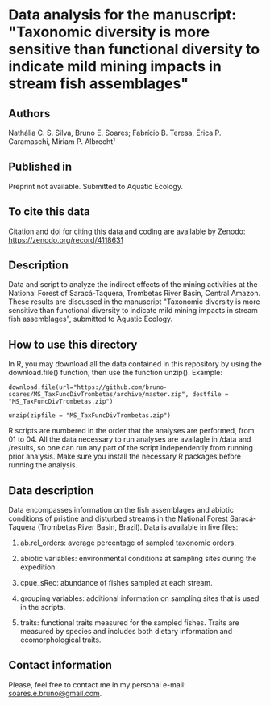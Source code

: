 # Data analysis for the manuscript: "Taxonomic diversity is more sensitive than functional diversity to indicate mild mining impacts in stream fish assemblages"

## Authors
Nathália C. S. Silva, Bruno E. Soares; Fabrício B. Teresa, Érica P. Caramaschi, Miriam P. Albrecht¹

## Published in
Preprint not available. Submitted to Aquatic Ecology.

## To cite this data
Citation and doi for citing this data and coding are available by Zenodo: https://zenodo.org/record/4118631

## Description
Data and script to analyze the indirect effects of the mining activities at the National Forest of Saracá-Taquera, Trombetas River Basin, Central Amazon. These results are discussed in the manuscript "Taxonomic diversity is more sensitive than functional diversity to indicate mild mining impacts in stream fish assemblages", submitted to Aquatic Ecology.

## How to use this directory
In R, you may download all the data contained in this repository by using the download.file() function, then use the function unzip(). Example:

`
download.file(url="https://github.com/bruno-soares/MS_TaxFuncDivTrombetas/archive/master.zip", destfile = "MS_TaxFuncDivTrombetas.zip")
`

`
unzip(zipfile = "MS_TaxFuncDivTrombetas.zip")
`

R scripts are numbered in the order that the analyses are performed, from 01 to 04. All the data necessary to run analyses are availagle in /data and /results, so one can run any part of the script independently from running prior analysis. Make sure you install the necessary R packages before running the analysis.

## Data description
Data encompasses information on the fish assemblages and abiotic conditions of pristine and disturbed streams in the National Forest Saracá-Taquera (Trombetas River Basin, Brazil). Data is available in five files:

1. ab.rel_orders: average percentage of sampled taxonomic orders.

2. abiotic variables: environmental conditions at sampling sites during the expedition.

3. cpue_sRec: abundance of fishes sampled at each stream.

4. grouping variables: additional information on sampling sites that is used in the scripts.

5. traits: functional traits measured for the sampled fishes. Traits are measured by species and includes both dietary information and ecomorphological traits.

## Contact information
Please, feel free to contact me in my personal e-mail: soares.e.bruno@gmail.com.
